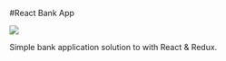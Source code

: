 #React Bank App

<div style="align: center">
    <img src="./banner.png" />
</div>

Simple bank application solution to with React & Redux.
